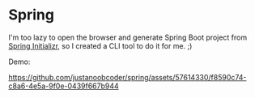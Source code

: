 # Spring

I'm too lazy to open the browser and generate Spring Boot project from [Spring Initializr](https://start.spring.io/), so I created a CLI tool to do it for me. ;)

Demo:

https://github.com/justanoobcoder/spring/assets/57614330/f8590c74-c8a6-4e5a-9f0e-0439f667b944
